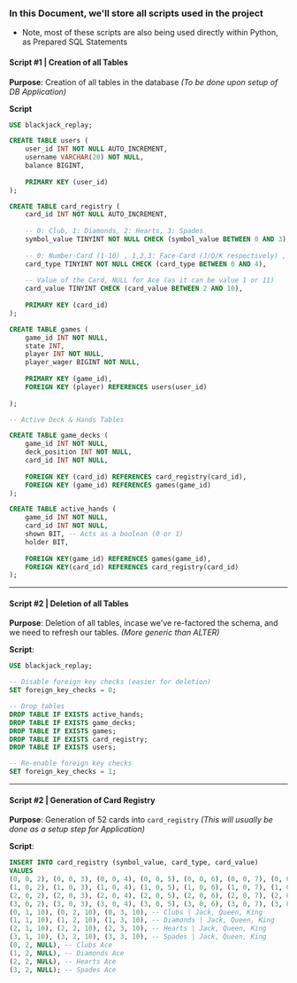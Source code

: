 ### In this Document, we'll store all scripts used in the project
- Note, most of these scripts are also being used directly within Python, as Prepared SQL Statements


#### Script #1 | Creation of all Tables

**Purpose**: Creation of all tables in the database *(To be done upon setup of DB Application)*

**Script**
```sql
USE blackjack_replay;

CREATE TABLE users (
	user_id INT NOT NULL AUTO_INCREMENT,
	username VARCHAR(20) NOT NULL, 
	balance BIGINT,
	
	PRIMARY KEY (user_id)
);

CREATE TABLE card_registry (
	card_id INT NOT NULL AUTO_INCREMENT,
	
	-- 0: Club, 1: Diamonds, 2: Hearts, 3: Spades
	symbol_value TINYINT NOT NULL CHECK (symbol_value BETWEEN 0 AND 3),
	
	-- 0: Number-Card (1-10) , 1,2,3: Face-Card (J/Q/K respectively) , 4: Ace 
	card_type TINYINT NOT NULL CHECK (card_type BETWEEN 0 AND 4),
	
	-- Value of the Card, NULL for Ace (as it can be value 1 or 11)
    card_value TINYINT CHECK (card_value BETWEEN 2 AND 10),
	
	PRIMARY KEY (card_id)
);

CREATE TABLE games (
	game_id INT NOT NULL,
	state INT,
	player INT NOT NULL,
	player_wager BIGINT NOT NULL,
	
	PRIMARY KEY (game_id),
	FOREIGN KEY (player) REFERENCES users(user_id)
	
);

-- Active Deck & Hands Tables

CREATE TABLE game_decks (
	game_id INT NOT NULL,
	deck_position INT NOT NULL,
	card_id INT NOT NULL,
	
	FOREIGN KEY (card_id) REFERENCES card_registry(card_id),
	FOREIGN KEY (game_id) REFERENCES games(game_id)
);

CREATE TABLE active_hands (
	game_id INT NOT NULL,
	card_id INT NOT NULL, 
	shown BIT, -- Acts as a boolean (0 or 1)
	holder BIT, 
	
	FOREIGN KEY(game_id) REFERENCES games(game_id),
	FOREIGN KEY(card_id) REFERENCES card_registry(card_id)
);
```

---

#### Script #2 | Deletion of all Tables


**Purpose**: Deletion of all tables, incase we've re-factored the schema, and we need to refresh our tables. *(More generic than ALTER)*

**Script**:
```sql
USE blackjack_replay;

-- Disable foreign key checks (easier for deletion)
SET foreign_key_checks = 0;

-- Drop tables
DROP TABLE IF EXISTS active_hands;
DROP TABLE IF EXISTS game_decks;
DROP TABLE IF EXISTS games;
DROP TABLE IF EXISTS card_registry;
DROP TABLE IF EXISTS users;

-- Re-enable foreign key checks
SET foreign_key_checks = 1;
```

---

#### Script #2 | Generation of Card Registry

**Purpose**: Generation of 52 cards into `card_registry` *(This will usually be done as a setup step for Application)*

**Script**:

```sql
INSERT INTO card_registry (symbol_value, card_type, card_value)
VALUES 
(0, 0, 2), (0, 0, 3), (0, 0, 4), (0, 0, 5), (0, 0, 6), (0, 0, 7), (0, 0, 8), (0, 0, 9), (0, 0, 10), -- Clubs cards 2-10
(1, 0, 2), (1, 0, 3), (1, 0, 4), (1, 0, 5), (1, 0, 6), (1, 0, 7), (1, 0, 8), (1, 0, 9), (1, 0, 10), -- Diamonds cards 2-10 
(2, 0, 2), (2, 0, 3), (2, 0, 4), (2, 0, 5), (2, 0, 6), (2, 0, 7), (2, 0, 8), (2, 0, 9), (2, 0, 10), -- Hearts cards 2-10
(3, 0, 2), (3, 0, 3), (3, 0, 4), (3, 0, 5), (3, 0, 6), (3, 0, 7), (3, 0, 8), (3, 0, 9), (3, 0, 10), -- Spades cards 2-10
(0, 1, 10), (0, 2, 10), (0, 3, 10), -- Clubs | Jack, Queen, King
(1, 1, 10), (1, 2, 10), (1, 3, 10), -- Diamonds | Jack, Queen, King
(2, 1, 10), (2, 2, 10), (2, 3, 10), -- Hearts | Jack, Queen, King
(3, 1, 10), (3, 2, 10), (3, 3, 10), -- Spades | Jack, Queen, King
(0, 2, NULL), -- Clubs Ace
(1, 2, NULL), -- Diamonds Ace
(2, 2, NULL), -- Hearts Ace
(3, 2, NULL); -- Spades Ace
```
